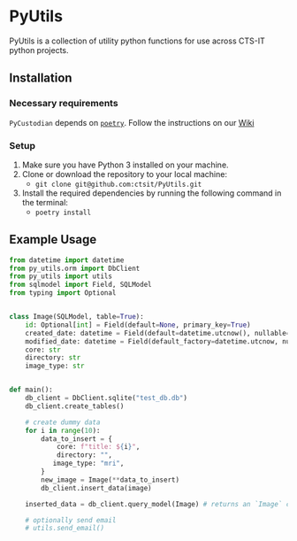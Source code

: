 # PyUtils
PyUtils is a collection of utility python functions for use across CTS-IT python projects.

## Installation
### Necessary requirements
`PyCustodian` depends on [`poetry`](https://python-poetry.org). Follow the instructions on our [Wiki](https://wiki.ctsi.ufl.edu/books/python/page/how-to-install-poetry)

### Setup
1. Make sure you have Python 3 installed on your machine.
1. Clone or download the repository to your local machine:
    - `git clone git@github.com:ctsit/PyUtils.git`
1. Install the required dependencies by running the following command in the terminal:
    - `poetry install`

## Example Usage
```python
from datetime import datetime
from py_utils.orm import DbClient
from py_utils import utils
from sqlmodel import Field, SQLModel
from typing import Optional


class Image(SQLModel, table=True):
    id: Optional[int] = Field(default=None, primary_key=True)
    created_date: datetime = Field(default=datetime.utcnow(), nullable=False)
    modified_date: datetime = Field(default_factory=datetime.utcnow, nullable=False)
    core: str
    directory: str
    image_type: str


def main():
    db_client = DbClient.sqlite("test_db.db")
    db_client.create_tables()

    # create dummy data
    for i in range(10):
        data_to_insert = {
            core: f"title: ${i}",
            directory: "",
           image_type: "mri",
        }
        new_image = Image(**data_to_insert)
        db_client.insert_data(image)

    inserted_data = db_client.query_model(Image) # returns an `Image` class

    # optionally send email
    # utils.send_email()
```
